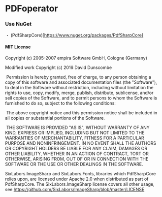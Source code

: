 # PDFoperator
### Use NuGet
・ (PdfSharpCore)[https://www.nuget.org/packages/PdfSharpCore]
#### MIT License

Copyright (c) 2005-2007 empira Software GmbH, Cologne (Germany)

Modified work Copyright (c) 2016 David Dunscombe

⁣
Permission is hereby granted, free of charge, to any person obtaining a copy of this software and associated documentation files (the "Software"), to deal in the Software without restriction, including without limitation the rights to use, copy, modify, merge, publish, distribute, sublicense, and/or sell copies of the Software, and to permit persons to whom the Software is furnished to do so, subject to the following conditions:

⁣
The above copyright notice and this permission notice shall be included in all copies or substantial portions of the Software.

⁣
THE SOFTWARE IS PROVIDED "AS IS", WITHOUT WARRANTY OF ANY KIND, EXPRESS OR IMPLIED, INCLUDING BUT NOT LIMITED TO THE WARRANTIES OF MERCHANTABILITY, FITNESS FOR A PARTICULAR PURPOSE AND NONINFRINGEMENT. IN NO EVENT SHALL THE AUTHORS OR COPYRIGHT HOLDERS BE LIABLE FOR ANY CLAIM, DAMAGES OR OTHER LIABILITY, WHETHER IN AN ACTION OF CONTRACT, TORT OR OTHERWISE, ARISING FROM, OUT OF OR IN CONNECTION WITH THE SOFTWARE OR THE USE OR OTHER DEALINGS IN THE SOFTWARE.

SixLabors.ImageSharp and SixLabors.Fonts, libraries which PdfSharpCore relies upon, are licensed under Apache 2.0 when distributed as part of PdfSharpCore. The SixLabors.ImageSharp license covers all other usage, see https://github.com/SixLabors/ImageSharp/blob/master/LICENSE
